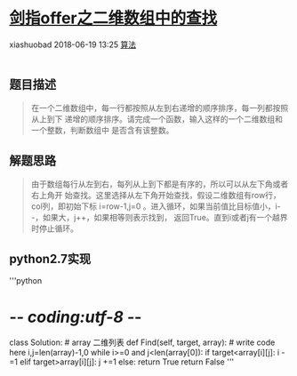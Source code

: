 <div class="blog-article">
    <h1><a href="p.html?p=算法/剑指offer之二维数组中的查找" class="title">剑指offer之二维数组中的查找</a></h1>
    <span class="author">xiashuobad</span>
    <span class="time">2018-06-19 13:25</span>
    <span><a href="tags.html?t=算法" class="tag">算法</a></span>
    </div>
<br/>

## 题目描述 ##
> 在一个二维数组中，每一行都按照从左到右递增的顺序排序，每一列都按照从上到下
> 递增的顺序排序。请完成一个函数，输入这样的一个二维数组和一个整数，判断数组中
> 是否含有该整数。

## 解题思路 ##
> 由于数组每行从左到右，每列从上到下都是有序的，所以可以从左下角或者右上角开
> 始查找。这里选择从左下角开始查找，假设二维数组有row行，col列，即初始下标
> i=row-1,j=0 。进入循环，如果当前值比目标值小，i--，如果大，j++，如果相等则表示找到，
> 返回True。直到i或者j有一个越界时停止循环。

## python2.7实现 ##
'''python
# -*- coding:utf-8 -*-
class Solution:
    # array 二维列表
    def Find(self, target, array):
        # write code here
        i,j=len(array)-1,0
        while i>=0 and j<len(array[0]):
            if target<array[i][j]:
                i -=1
            elif target>array[i][j]:
                j +=1
            else:
                return True
        return False
'''
